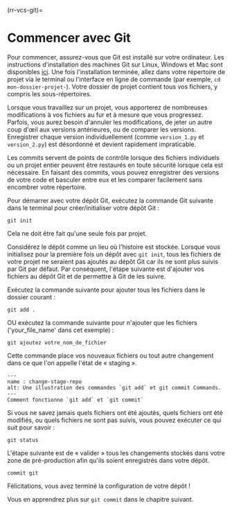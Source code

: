 (rr-vcs-git)=
# Commencer avec Git

Pour commencer, assurez-vous que Git est installé sur votre ordinateur. Les instructions d'installation des machines Git sur Linux, Windows et Mac sont disponibles [ici](https://Git-scm.com/book/en/v2/Getting-Started-Installing-Git). Une fois l'installation terminée, allez dans votre répertoire de projet via le terminal ou l'interface en ligne de commande (par exemple, `cd mon-dossier-projet-`). Votre dossier de projet contient tous vos fichiers, y compris les sous-répertoires.

Lorsque vous travaillez sur un projet, vous apporterez de nombreuses modifications à vos fichiers au fur et à mesure que vous progressez. Parfois, vous aurez besoin d'annuler les modifications, de jeter un autre coup d'œil aux versions antérieures, ou de comparer les versions. Enregistrer chaque version individuellement (comme `version_1.py` et `version_2.py`) est désordonné et devient rapidement impraticable.

Les commits servent de points de contrôle lorsque des fichiers individuels ou un projet entier peuvent être restaurés en toute sécurité lorsque cela est nécessaire. En faisant des commits, vous pouvez enregistrer des versions de votre code et basculer entre eux et les comparer facilement sans encombrer votre répertoire.

Pour démarrer avec votre dépôt Git, exécutez la commande Git suivante dans le terminal pour créer/initialiser votre dépôt Git :

```
git init
```

Cela ne doit être fait qu'une seule fois par projet.

Considérez le dépôt comme un lieu où l'histoire est stockée. Lorsque vous initialisez pour la première fois un dépôt avec `git init`, tous les fichiers de votre projet ne seraient pas ajoutés au dépôt Git car ils ne sont plus suivis par Git par défaut. Par conséquent, l'étape suivante est d'ajouter vos fichiers au dépôt Git et de permettre à Git de les suivre.

Exécutez la commande suivante pour ajouter tous les fichiers dans le dossier courant :
```
git add .
```
OU exécutez la commande suivante pour n'ajouter que les fichiers ('your_file_name' dans cet exemple) :
```
git ajoutez votre_nom_de_fichier
```

Cette commande place vos nouveaux fichiers ou tout autre changement dans ce que l'on appelle l'état de « staging ».

```{figure} ../../figures/change-stage-repo.*
---
name : change-stage-repo
alt: Une illustration des commandes `git add` et git commit Commands.
---
Comment fonctionne `git add` et `git commit`
```

Si vous ne savez jamais quels fichiers ont été ajoutés, quels fichiers ont été modifiés, ou quels fichiers ne sont pas suivis, vous pouvez exécuter ce qui suit pour savoir :

```
git status
```

L'étape suivante est de « valider » tous les changements stockés dans votre zone de pré-production afin qu'ils soient enregistrés dans votre dépôt.

```
commit git
```
Félicitations, vous avez terminé la configuration de votre dépôt !

Vous en apprendrez plus sur `git commit` dans le chapitre suivant.
